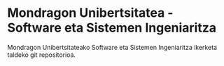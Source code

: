 # Mondragon Unibertsitatea - Software eta Sistemen Ingeniaritza

Mondragon Unibertsitateako Software eta Sistemen Ingeniaritza ikerketa taldeko git repositorioa.